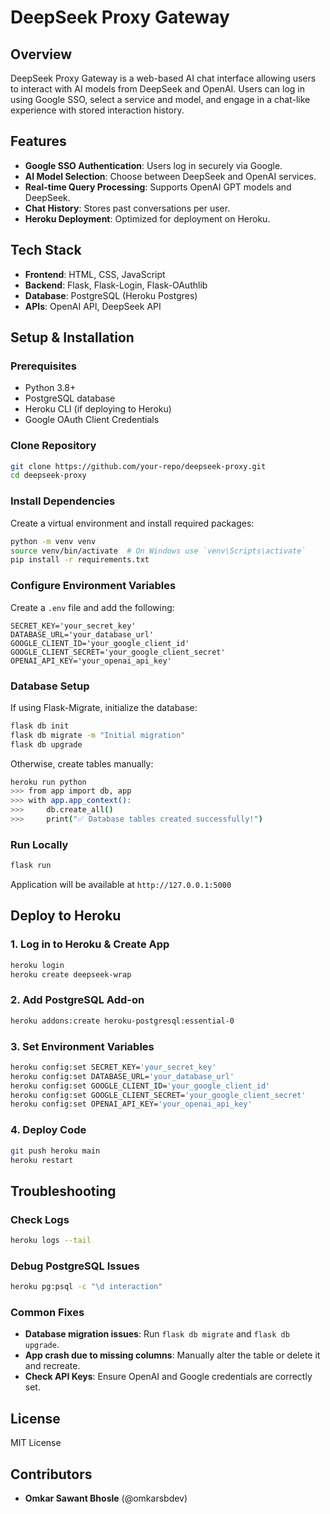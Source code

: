 # DeepSeek Proxy Gateway

## Overview
DeepSeek Proxy Gateway is a web-based AI chat interface allowing users to interact with AI models from DeepSeek and OpenAI. Users can log in using Google SSO, select a service and model, and engage in a chat-like experience with stored interaction history.

## Features
- **Google SSO Authentication**: Users log in securely via Google.
- **AI Model Selection**: Choose between DeepSeek and OpenAI services.
- **Real-time Query Processing**: Supports OpenAI GPT models and DeepSeek.
- **Chat History**: Stores past conversations per user.
- **Heroku Deployment**: Optimized for deployment on Heroku.

## Tech Stack
- **Frontend**: HTML, CSS, JavaScript
- **Backend**: Flask, Flask-Login, Flask-OAuthlib
- **Database**: PostgreSQL (Heroku Postgres)
- **APIs**: OpenAI API, DeepSeek API

## Setup & Installation

### Prerequisites
- Python 3.8+
- PostgreSQL database
- Heroku CLI (if deploying to Heroku)
- Google OAuth Client Credentials

### Clone Repository
```sh
git clone https://github.com/your-repo/deepseek-proxy.git
cd deepseek-proxy
```

### Install Dependencies
Create a virtual environment and install required packages:
```sh
python -m venv venv
source venv/bin/activate  # On Windows use `venv\Scripts\activate`
pip install -r requirements.txt
```

### Configure Environment Variables
Create a `.env` file and add the following:
```env
SECRET_KEY='your_secret_key'
DATABASE_URL='your_database_url'
GOOGLE_CLIENT_ID='your_google_client_id'
GOOGLE_CLIENT_SECRET='your_google_client_secret'
OPENAI_API_KEY='your_openai_api_key'
```

### Database Setup
If using Flask-Migrate, initialize the database:
```sh
flask db init
flask db migrate -m "Initial migration"
flask db upgrade
```
Otherwise, create tables manually:
```sh
heroku run python
>>> from app import db, app
>>> with app.app_context():
>>>     db.create_all()
>>>     print("✅ Database tables created successfully!")
```

### Run Locally
```sh
flask run
```
Application will be available at `http://127.0.0.1:5000`

## Deploy to Heroku
### 1. Log in to Heroku & Create App
```sh
heroku login
heroku create deepseek-wrap
```

### 2. Add PostgreSQL Add-on
```sh
heroku addons:create heroku-postgresql:essential-0
```

### 3. Set Environment Variables
```sh
heroku config:set SECRET_KEY='your_secret_key'
heroku config:set DATABASE_URL='your_database_url'
heroku config:set GOOGLE_CLIENT_ID='your_google_client_id'
heroku config:set GOOGLE_CLIENT_SECRET='your_google_client_secret'
heroku config:set OPENAI_API_KEY='your_openai_api_key'
```

### 4. Deploy Code
```sh
git push heroku main
heroku restart
```

## Troubleshooting
### Check Logs
```sh
heroku logs --tail
```
### Debug PostgreSQL Issues
```sh
heroku pg:psql -c "\d interaction"
```
### Common Fixes
- **Database migration issues**: Run `flask db migrate` and `flask db upgrade`.
- **App crash due to missing columns**: Manually alter the table or delete it and recreate.
- **Check API Keys**: Ensure OpenAI and Google credentials are correctly set.

## License
MIT License

## Contributors
- **Omkar Sawant Bhosle** (@omkarsbdev)

